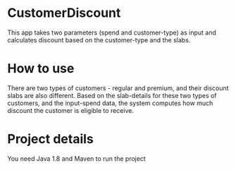 # CustomerDiscount
This app takes two parameters (spend and customer-type) as input and calculates discount based on the customer-type and the slabs.

# How to use
There are two types of customers - regular and premium, and their discount slabs are also different. Based on the slab-details for these two types of customers, and the input-spend data, the system computes how much discount the customer is eligible to receive.

# Project details
You need Java 1.8 and Maven to run the project
